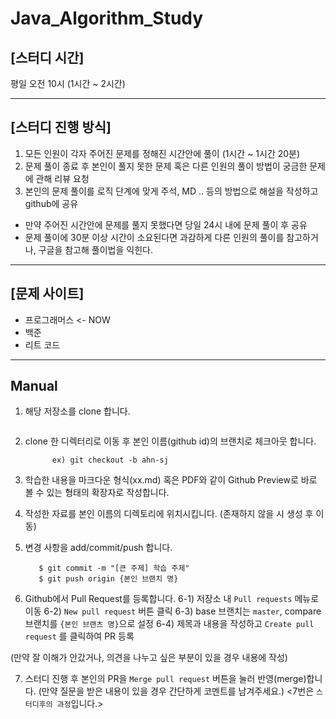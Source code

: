 # Java_Algorithm_Study

## [스터디 시간]
평일 오전 10시 (1시간 ~ 2시간)

<hr/>

## [스터디 진행 방식]
1. 모든 인원이 각자 주어진 문제를 정해진 시간안에 풀이 (1시간 ~ 1시간 20분)
2. 문제 풀이 종료 후 본인이 풀지 못한 문제 혹은 다른 인원의 풀이 방법이 궁금한 문제에 관해 리뷰 요청
3. 본인의 문제 풀이를 로직 단계에 맞게 주석, MD .. 등의 방법으로 해설을 작성하고 github에 공유

- 만약 주어진 시간안에 문제를 풀지 못했다면 당일 24시 내에 문제 풀이 후 공유
- 문제 풀이에 30분 이상 시간이 소요된다면 과감하게 다른 인원의 풀이를 참고하거나, 구글을 참고해 풀이법을 익힌다.

<hr/>

## [문제 사이트]
- 프로그래머스 <- NOW
- 백준
- 리트 코드

<hr/>

## Manual

1. 해당 저장소를 clone 합니다.

   ```$ git clonehttps://github.com/Simple-Step-Algorithm/Java_Algorithm_Study.git
   ```
      
      
      
2. clone 한 디렉터리로 이동 후 본인 이름(github id)의 브랜치로 체크아웃 합니다.


   ``` $ git checkout -b {github_id}
         ex) git checkout -b ahn-sj
   ```
      
3. 학습한 내용을 마크다운 형식(xx.md) 혹은 PDF와 같이 Github Preview로 바로 볼 수 있는 형태의 확장자로 작성합니다.

4. 작성한 자료를 본인 이름의 디렉토리에 위치시킵니다.
   (존재하지 않을 시 생성 후 이동)

5. 변경 사항을 add/commit/push 합니다.

   ``` $ git add .
      $ git commit -m "[큰 주제] 학습 주제"
      $ git push origin {본인 브랜치 명}
   ```
      
6. Github에서 Pull Request를 등록합니다.
  6-1) 저장소 내 `Pull requests` 메뉴로 이동
  6-2) `New pull request` 버튼 클릭
  6-3) base 브랜치는 `master`, compare 브랜치를 `{본인 브랜츠 명}`으로 설정
  6-4) 제목과 내용을 작성하고 `Create pull request` 를 클릭하여 PR 등록

(만약 잘 이해가 안갔거나, 의견을 나누고 싶은 부분이 있을 경우 내용에 작성)

7. 스터디 진행 후 본인의 PR을 `Merge pull request` 버튼을 눌러 반영(merge)합니다.
(만약 질문을 받은 내용이 있을 경우 간단하게 코멘트를 남겨주세요.)
<7번은 `스터디후의 과정`입니다.>
